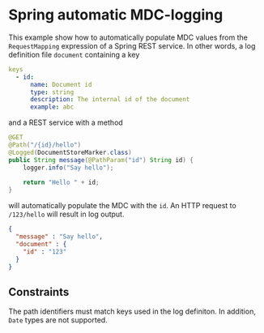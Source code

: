 # Spring automatic MDC-logging
This example show how to automatically populate MDC values from the `RequestMapping` expression of a Spring REST service. In other words, a log definition file `document` containing a key

```yaml
keys
  - id:
      name: Document id
      type: string
      description: The internal id of the document
      example: abc
```

and a REST service with a method  

```java
@GET
@Path("/{id}/hello")
@Logged(DocumentStoreMarker.class)
public String message(@PathParam("id") String id) {
	logger.info("Say hello");
	
	return "Hello " + id;
}
```

will automatically populate the MDC with the `id`. An HTTP request to `/123/hello` will result in log output.

```json
{
  "message" : "Say hello",
  "document" : {
    "id" : "123"
  }
}
```


## Constraints
The path identifiers must match keys used in the log definiton. In addition, `Date` types are not supported.